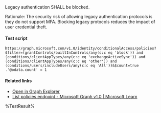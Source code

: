 Legacy authentication SHALL be blocked.

Rationale: The security risk of allowing legacy authentication protocols is they do not support MFA. Blocking
legacy protocols reduces the impact of user credential theft.

#### Test script
```
https://graph.microsoft.com/v1.0/identity/conditionalAccess/policies?$filter=(grantControls/builtInControls/any(c:c eq 'block')) and (conditions/clientAppTypes/any(c:c eq 'exchangeActiveSync')) and (conditions/clientAppTypes/any(c:c eq 'other')) and (conditions/users/includeUsers/any(c:c eq 'All'))&$count=true
.'@odata.count' = 1
```

#### Related links

- [Open in Graph Explorer](https://developer.microsoft.com/en-us/graph/graph-explorer?request=identity%2FconditionalAccess%2Fpolicies%3F%24filter%3D(grantControls%2FbuiltInControls%2Fany(c%3Ac%2Beq%2B'block'))%2Band%2B(conditions%2FclientAppTypes%2Fany(c%3Ac%2Beq%2B'exchangeActiveSync'))%2Band%2B(conditions%2FclientAppTypes%2Fany(c%3Ac%2Beq%2B'other'))%2Band%2B(conditions%2Fusers%2FincludeUsers%2Fany(c%3Ac%2Beq%2B'All'))%26%24count%3Dtrue&method=GET&version=v1.0&GraphUrl=https://graph.microsoft.com)
- [List policies endpoint - Microsoft Graph v1.0 | Microsoft Learn](https://learn.microsoft.com/en-us/graph/api/conditionalaccessroot-list-policies?view=graph-rest-1.0)

<!--- Results --->
%TestResult%